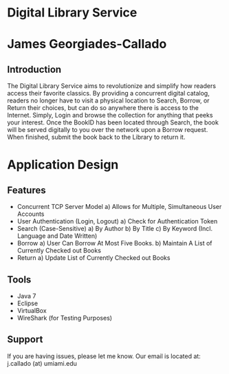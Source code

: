 # Digital Library Service

James Georgiades-Callado
========

Introduction
------------

The Digital Library Service aims to revolutionize and simplify how readers access their favorite classics. By providing a concurrent digital catalog, readers no longer have to visit a physical location to Search, Borrow, or Return their choices, but can do so anywhere there is access to the Internet. Simply, Login and browse the collection for anything that peeks your interest. Once the BookID has been located through Search, the book will be served digitally to you over the network upon a Borrow request. When finished, submit the book back to the Library to return it. 

Application Design
==================

Features
--------
- Concurrent TCP Server Model
	a) Allows for Multiple, Simultaneous User Accounts
- User Authentication (Login, Logout)
	a) Check for Authentication Token
- Search (Case-Sensitive)
	a) By Author
	b) By Title
	c) By Keyword (Incl. Language and Date Written)
- Borrow
	a) User Can Borrow At Most Five Books.
	b) Maintain A List of Currently Checked out Books
- Return
	a) Update List of Currently Checked out Books

Tools
-----

- Java 7
- Eclipse
- VirtualBox
- WireShark (for Testing Purposes)

Support
-------

If you are having issues, please let me know.
Our email is located at: j.callado (at) umiami.edu

